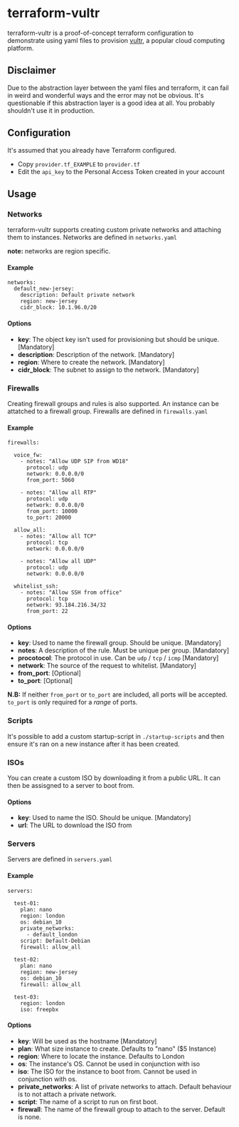 # terraform-vultr

terraform-vultr is a proof-of-concept terraform configuration to demonstrate using yaml files to provision [vultr](https://www.vultr.com/), a popular cloud computing platform.

## Disclaimer

Due to the abstraction layer between the yaml files and terraform, it can fail in weird and wonderful ways and the error may not be obvious. It's questionable if this abstraction layer is a good idea at all. You probably shouldn't use it in production.


## Configuration

It's assumed that you already have Terraform configured. 

- Copy `provider.tf_EXAMPLE` to `provider.tf`
- Edit the `api_key` to the Personal Access Token created in your account

## Usage


### Networks

terraform-vultr supports creating custom private networks and attaching them to instances. Networks are defined in `networks.yaml`

**note:** networks are region specific.


#### Example
```
networks:
  default_new-jersey:
    description: Default private network
    region: new-jersey
    cidr_block: 10.1.96.0/20
 ```
 
 #### Options
 - **key**: The object key isn't used for provisioning but should be unique. [Mandatory]
 - **description**: Description of the network. [Mandatory]
 - **region**: Where to create the network. [Mandatory]
 - **cidr_block**: The subnet to assign to the network. [Mandatory]
 
### Firewalls

Creating firewall groups and rules is also supported. An instance can be attatched to a firewall group. Firewalls are defined in `firewalls.yaml`

#### Example
```
firewalls:

  voice_fw:
    - notes: "Allow UDP SIP from WD18"
      protocol: udp
      network: 0.0.0.0/0
      from_port: 5060

    - notes: "Allow all RTP"
      protocol: udp
      network: 0.0.0.0/0
      from_port: 10000
      to_port: 20000

  allow_all:
    - notes: "Allow all TCP"
      protocol: tcp
      network: 0.0.0.0/0

    - notes: "Allow all UDP"
      protocol: udp
      network: 0.0.0.0/0

  whitelist_ssh:
    - notes: "Allow SSH from office"
      protocol: tcp
      network: 93.184.216.34/32
      from_port: 22
```

#### Options

- **key**: Used to name the firewall group. Should be unique. [Mandatory]
- **notes**: A description of the rule. Must be unique per group. [Mandatory]
- **procotocol**: The protocol in use. Can be `udp` / `tcp` / `icmp` [Mandatory]
- **network**: The source of the request to whitelist. [Mandatory]
- **from_port**: [Optional]
- **to_port**: [Optional]

**N.B:** If neither `from_port` or `to_port` are included, all ports will be accepted. `to_port` is only required for a *range* of ports.

### Scripts

It's possible to add a custom startup-script in `./startup-scripts` and then ensure it's ran on a new instance after it has been created.

### ISOs 

You can create a custom ISO by downloading it from a public URL. It can then be assisgned to a server to boot from.

#### Options

- **key**: Used to name the ISO. Should be unique. [Mandatory]
- **url**: The URL to download the ISO from

### Servers

Servers are defined in `servers.yaml`

#### Example

```
servers:

  test-01:
    plan: nano
    region: london
    os: debian_10
    private_networks:
      - default_london
    script: Default-Debian
    firewall: allow_all

  test-02:
    plan: nano
    region: new-jersey
    os: debian_10
    firewall: allow_all

  test-03:
    region: london
    iso: freepbx
```

#### Options

- **key**: Will be used as the hostname [Mandatory]
- **plan**: What size instance to create. Defaults to "nano" ($5 Instance) 
- **region**: Where to locate the instance. Defaults to London
- **os**: The instance's OS. Cannot be used in conjunction with iso
- **iso**: The ISO for the instance to boot from. Cannot be used in conjunction with os.
- **private_networks**: A list of private networks to attach. Default behaviour is to not attach a private network. 
- **script**: The name of a script to run on first boot.
- **firewall**: The name of the firewall group to attach to the server. Default is none.
